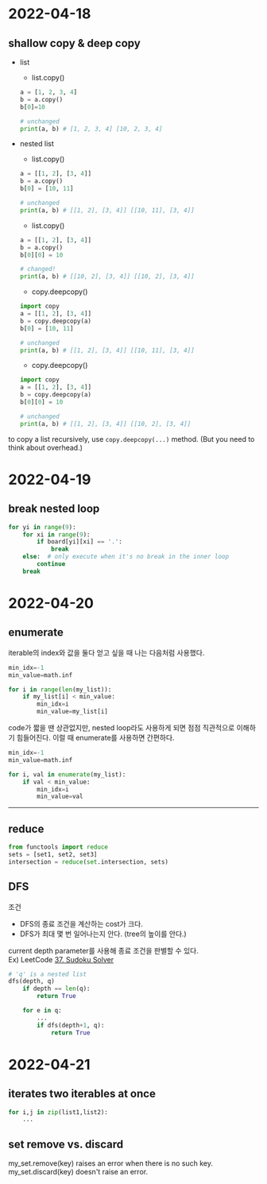 # 2022-04-18
## shallow copy & deep copy
- list
    - list.copy()
    ```python
    a = [1, 2, 3, 4]
    b = a.copy()
    b[0]=10

    # unchanged
    print(a, b) # [1, 2, 3, 4] [10, 2, 3, 4]
    ```

- nested list
    - list.copy()
    ```python
    a = [[1, 2], [3, 4]]
    b = a.copy()
    b[0] = [10, 11]

    # unchanged
    print(a, b) # [[1, 2], [3, 4]] [[10, 11], [3, 4]]
    ```

    - list.copy()
    ```python
    a = [[1, 2], [3, 4]]
    b = a.copy()
    b[0][0] = 10

    # changed!
    print(a, b) # [[10, 2], [3, 4]] [[10, 2], [3, 4]]
    ```

    - copy.deepcopy()
    ```python
    import copy
    a = [[1, 2], [3, 4]]
    b = copy.deepcopy(a)
    b[0] = [10, 11]

    # unchanged
    print(a, b) # [[1, 2], [3, 4]] [[10, 11], [3, 4]]
    ```

    - copy.deepcopy()
    ```python
    import copy
    a = [[1, 2], [3, 4]]
    b = copy.deepcopy(a)
    b[0][0] = 10

    # unchanged
    print(a, b) # [[1, 2], [3, 4]] [[10, 2], [3, 4]]
    ```

to copy a list recursively, use ```copy.deepcopy(...)``` method. (But you need to think about overhead.)

# 2022-04-19
## break nested loop
```python
for yi in range(9):
    for xi in range(9):
        if board[yi][xi] == '.':
            break
    else:  # only execute when it's no break in the inner loop
        continue
    break
```

# 2022-04-20
## enumerate
iterable의 index와 값을 둘다 얻고 싶을 때 나는 다음처럼 사용했다.
```python
min_idx=-1
min_value=math.inf

for i in range(len(my_list)):
    if my_list[i] < min_value:
        min_idx=i
        min_value=my_list[i]
```
code가 짧을 땐 상관없지만, nested loop라도 사용하게 되면 점점 직관적으로 이해하기 힘들어진다. 이럴 때 enumerate를 사용하면 간편하다.
```python
min_idx=-1
min_value=math.inf

for i, val in enumerate(my_list):
    if val < min_value:
        min_idx=i
        min_value=val
```

***

## reduce
```python
from functools import reduce
sets = [set1, set2, set3]
intersection = reduce(set.intersection, sets)
```

## DFS
조건
- DFS의 종료 조건을 계산하는 cost가 크다.
- DFS가 최대 몇 번 일어나는지 안다. (tree의 높이를 안다.)

current depth parameter를 사용해 종료 조건을 판별할 수 있다.  
Ex) LeetCode [37. Sudoku Solver](https://leetcode.com/problems/sudoku-solver/)

```python
# 'q' is a nested list
dfs(depth, q)
    if depth == len(q):
        return True

    for e in q:
        ...
        if dfs(depth+1, q):
            return True
```

# 2022-04-21
## iterates two iterables at once
```python
for i,j in zip(list1,list2):
    ...
```

## set remove vs. discard
my_set.remove(key) raises an error when there is no such key.  
my_set.discard(key) doesn't raise an error.
